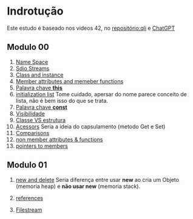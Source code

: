 # Indrotução

Este estudo é baseado nos videos 42, no [repositório:qli](https://github.com/qingqingqingli/CPP)  e [ChatGPT](https://chat.openai.com/) 


## Modulo 00
1. [Name Space](./namespaces/readme.md)
1. [Sdio Streams](./stdio%20streams/readme.md)
1. [Class and instance](./texto/Class_and_instance.md)
1. [Member attributes and memeber functions](./Member_attributes_and_member_functions/readme.md)
1. [Palavra chave **this**](./texto/this.md)
1. [initialization list](./texto/initialization_list.md) Tome cuidado, apersar do nome parece conceito de lista, não é bem isso do que se trata.
1. [Palavra chave **const**](./texto/const.md)
1. [Visibilidade](./texto/visibilidade.md)
1. [Classe VS estrutura](./texto/classVSestrutura.md)
1. [Acessors](./texto/acessors.md) Seria a ideia do capsulamento (metodo Get e Set)  
1. [Comparisons](./texto/comparisons.md)
1. [non member attributes & functions](./texto/non_member.md)
1. [pointers to members](./texto/pointer_to_members.md)

## Modulo 01

1. [new and delete](./texto/new_and_delete.md) Seria diferença entre usar **new** ao cria um Objeto (memoria heap) e **não usar new** (memoria stack).

1. [references](./texto/references.md)

1. [Filestream](./texto/Filestream.md)
##